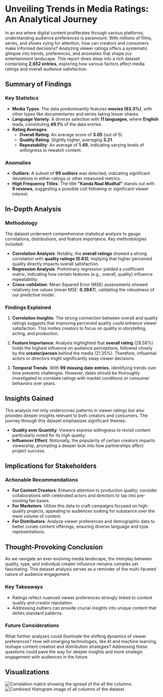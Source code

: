 # Unveiling Trends in Media Ratings: An Analytical Journey

In an era where digital content proliferates through various platforms, understanding audience preferences is paramount. With millions of films, series, and shows vying for attention, how can creators and consumers make informed decisions? Analyzing viewer ratings offers a systematic glimpse into trends, preferences, and anomalies that shape our entertainment landscape. This report dives deep into a rich dataset comprising **2,652 entries**, exploring how various factors affect media ratings and overall audience satisfaction.

## Summary of Findings

### Key Statistics
- **Media Types**: The data predominantly features **movies (83.3%)**, with other types like documentaries and series taking lesser shares.
- **Language Variety**: A diverse selection with **11 languages**, where **English** leads, constituting **49.1%** of the data entries.
- **Rating Averages**:
  - **Overall Rating**: An average score of **3.05** (out of 5).
  - **Quality Rating**: Slightly higher, averaging **3.21**.
  - **Repeatability**: An average of **1.49**, indicating varying levels of willingness to rewatch content.

### Anomalies
- **Outliers**: A subset of **99 outliers** was detected, indicating significant deviations in either ratings or other measured metrics.
- **High Frequency Titles**: The title **"Kanda Naal Mudhal"** stands out with **9 reviews**, suggesting a possible cult following or significant viewer interest.

## In-Depth Analysis

### Methodology
The dataset underwent comprehensive statistical analysis to gauge correlations, distributions, and feature importance. Key methodologies included:
- **Correlation Analysis**: Notably, the **overall ratings** showed a strong correlation with **quality ratings (0.83)**, implying that higher perceived quality directly impacts overall satisfaction.
- **Regression Analysis**: Preliminary regression yielded a coefficient matrix, indicating how certain features (e.g., overall, quality) influence repeatability.
- **Cross-validation**: Mean Squared Error (MSE) assessments showed relatively low values (mean MSE: **0.2647**), validating the robustness of our predictive model.

### Findings Explained
1. **Correlation Insights**: The strong connection between overall and quality ratings suggests that improving perceived quality could enhance viewer satisfaction. This invites creators to focus on quality in storytelling, acting, and production.
2. **Feature Importance**: Analysis highlighted that **overall rating** (28.58%) holds the highest influence on audience perceptions, followed closely by the **creator/person** behind the media (21.35%). Therefore, influential actors or directors might significantly sway viewer decisions.

3. **Temporal Trends**: With **99 missing date entries**, identifying trends over time presents challenges. However, dates should be thoroughly investigated to correlate ratings with market conditions or consumer behaviors over years.

## Insights Gained

This analysis not only underscores patterns in viewer ratings but also provides deeper insights relevant to both creators and consumers. The journey through this dataset emphasizes significant themes:
- **Quality over Quantity**: Viewers express willingness to revisit content particularly noted for its high quality.
- **Influencer Effect**: Notionally, the popularity of certain creators impacts viewership, prompting a deeper look into how partnerships affect project success.
  
## Implications for Stakeholders

### Actionable Recommendations
- **For Content Creators**: Enhance attention to production quality; consider collaborations with celebrated actors and directors to tap into pre-existing fan bases.
- **For Marketers**: Utilize this data to craft campaigns focused on high-quality projects, appealing to audiences looking for substance over the mere volume of content.
- **For Distributors**: Analyze viewer preferences and demographic data to better curate content offerings, ensuring diverse language and type representations.

## Thought-Provoking Conclusion

As we navigate an ever-evolving media landscape, the interplay between quality, type, and individual creator influence remains complex yet fascinating. This dataset analysis serves as a reminder of the multi-faceted nature of audience engagement. 

### Key Takeaways
- Ratings reflect nuanced viewer preferences strongly linked to content quality and creator reputation.
- Addressing outliers can provide crucial insights into unique content that defies standard patterns.

### Future Considerations
What further analyses could illuminate the shifting dynamics of viewer preferences? How will emerging technologies, like AI and machine learning, reshape content creation and distribution strategies? Addressing these questions could pave the way for deeper insights and more strategic engagement with audiences in the future.

## Visualizations
![Correlation matrix showing the spread of the all the columns.](/workspaces/SmartDataAnalyzer/media/correlation_matrix.png)
![Combined Histogram image of all columns of the dataset](/workspaces/SmartDataAnalyzer/media/combined_histograms.png)
